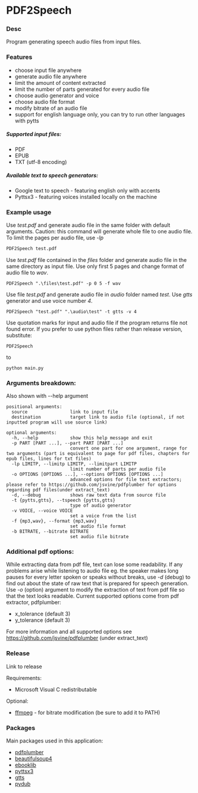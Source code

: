 # PDF2Speech

### Desc
Program generating speech audio files from input files.

### Features
- choose input file anywhere
- generate audio file anywhere
- limit the amount of content extracted
- limit the number of parts generated for every audio file
- choose audio generator and voice
- choose audio file format
- modify bitrate of an audio file
- support for english language only, you can try to run other languages with pytts 

##### Supported input files: 
- PDF
- EPUB
- TXT (utf-8 encoding)

##### Available text to speech generators:
- Google text to speech - featuring english only with accents
- Pyttsx3 - featuring voices installed locally on the machine

### Example usage
Use _test.pdf_ and generate audio file in the same folder with default arguments. Caution: this command will generate whole file to one audio file. To limit the pages per audio file, use _-lp_
```BASH
PDF2Speech test.pdf
```
Use _test.pdf_ file contained in the _files_ folder and generate audio file in the same directory as input file. Use only first 5 pages and change format of audio file to _wav_.
```
PDF2Speech ".\files\test.pdf" -p 0 5 -f wav
```
Use file _test.pdf_ and generate audio file in _audio_ folder named _test_. Use _gtts_ generator and use voice number _4_.
```
PDF2Speech "test.pdf" ".\audio\test" -t gtts -v 4
```
Use quotation marks for input and audio file if the program returns file not found error.
If you prefer to use python files rather than release version, substitute:
```
PDF2Speech
```
to
```
python main.py
```
### Arguments breakdown:
Also shown with --help argument
```
positional arguments:
  source                link to input file
  destination           target link to audio file (optional, if not inputted program will use source link) 

optional arguments:
  -h, --help            show this help message and exit
  -p PART [PART ...], --part PART [PART ...]
                        convert one part for one argument, range for two arguments (part is equivalent to page for pdf files, chapters for epub files, lines for txt files)
  -lp LIMITP, --limitp LIMITP, --limitpart LIMITP
                        limit number of parts per audio file
  -o OPTIONS [OPTIONS ...], --options OPTIONS [OPTIONS ...]
                        advanced options for file text extractors; please refer to https://github.com/jsvine/pdfplumber for options regarding pdf files(under extract_text)
  -d, --debug           shows raw text data from source file
  -t {pytts,gtts}, --tspeech {pytts,gtts}
                        type of audio generator
  -v VOICE, --voice VOICE
                        set a voice from the list
  -f {mp3,wav}, --format {mp3,wav}
                        set audio file format
  -b BITRATE, --bitrate BITRATE
                        set audio file bitrate
```


### Additional pdf options:
While extracting data from pdf file, text can lose some readability. If any problems arise while listening to audio file eg. the speaker makes long pauses for every letter spoken or speaks without breaks, use _-d_ (debug) to find out about the state of raw text that is prepared for speech generation. Use _-o_ (option) argument to modify the extraction of text from pdf file so that the text looks readable.
Current supported options come from pdf extractor, pdfplumber:
- x_tolerance (default 3)
- y_tolerance (default 3)

For more information and all supported options see https://github.com/jsvine/pdfplumber (under extract_text)


### Release
Link to release

Requirements:
- Microsoft Visual C redistributable

Optional:
- [ffmpeg](https://www.ffmpeg.org/download.html) - for bitrate modification (be sure to add it to PATH)

### Packages
Main packages used in this application:
- [pdfplumber](https://github.com/jsvine/pdfplumber)
- [beautifulsoup4](https://www.crummy.com/software/BeautifulSoup/bs4/doc/)
- [ebooklib](https://github.com/aerkalov/ebooklib)
- [pyttsx3](https://pypi.org/project/pyttsx3/)
- [gtts](https://gtts.readthedocs.io/en/latest/)
- [pydub](https://github.com/jiaaro/pydub)
 
